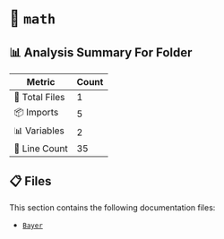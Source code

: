 # 📁 `math`

## 📊 Analysis Summary For Folder

| Metric | Count |
|--------|-------|
| 📁 Total Files | 1 |
| 📦 Imports | 5 |
| 📊 Variables | 2 |
| 🔢 Line Count | 35 |


## 📋 Files

This section contains the following documentation files:

- [`Bayer`](./Bayer.md)